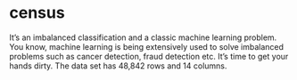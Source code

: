 # census

It’s an imbalanced classification and a classic machine learning problem. You know, machine learning is being extensively used to solve imbalanced problems such as cancer detection, fraud detection etc. It’s time to get your hands dirty. The data set has 48,842 rows and 14 columns.
